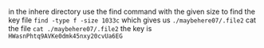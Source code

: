 in the inhere directory use the find command with the given size to find the key file
`find -type f -size 1033c`
which gives us `./maybehere07/.file2`
cat the file `cat ./maybehere07/.file2`
the key is `HWasnPhtq9AVKe0dmk45nxy20cvUa6EG`
